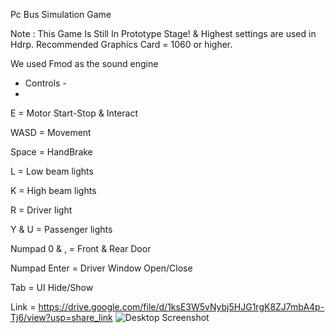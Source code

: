 Pc Bus Simulation Game

Note : This Game Is Still In Prototype Stage! & Highest settings are used in Hdrp. Recommended Graphics Card = 1060 or higher.

We used Fmod as the sound engine

- Controls -
- 
E = Motor Start-Stop & Interact

WASD = Movement

Space = HandBrake

L = Low beam lights

K = High beam lights

R = Driver light

Y & U = Passenger lights

Numpad 0 & , = Front & Rear Door

Numpad Enter = Driver Window Open/Close

Tab = UI Hide/Show

Link = https://drive.google.com/file/d/1ksE3W5vNybj5HJG1rgK8ZJ7mbA4p-Tj6/view?usp=share_link
![Desktop Screenshot](https://user-images.githubusercontent.com/95505121/206997446-e21bf150-cf02-443d-b281-a1bed2d0e27c.png)
